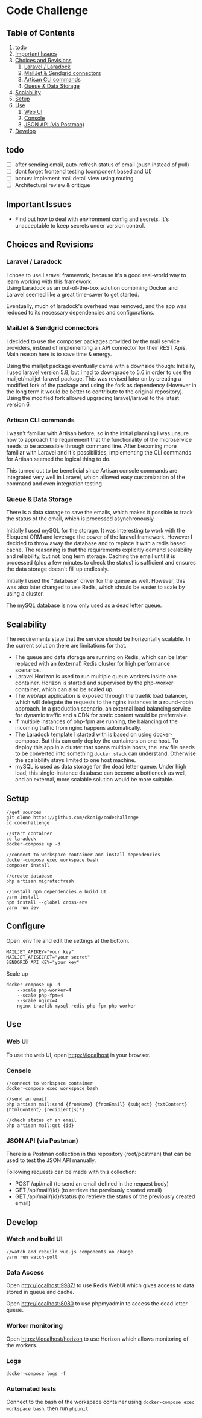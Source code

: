 # Code Challenge

## Table of Contents

1. [todo](#todo)
1. [Important Issues](#important-issues)
1. [Choices and Revisions](#choices-and-revisions)
   1. [Laravel / Laradock](#laravel-/-laradock)
   1. [MailJet & Sendgrid connectors](#mailjet-&-sendgrid-connectors)
   1. [Artisan CLI commands](#artisan-cli-commands)
   1. [Queue & Data Storage](#queue-&-data-storage)
1. [Scalability](#scalability)
1. [Setup](#setup)
1. [Use](#use)
   1. [Web UI](#web-ui)
   1. [Console](#console)
   1. [JSON API (via Postman)](#json-api-(via-postman))
1. [Develop](#develop)

## todo

- [ ] after sending email, auto-refresh status of email (push instead of pull)
- [ ] dont forget frontend testing (component based and UI)
- [ ] bonus: implement mail detail view using routing
- [ ] Architectural review & critique

## Important Issues

- Find out how to deal with environment config and secrets. It's unacceptable to keep secrets under version control.

## Choices and Revisions

### Laravel / Laradock

I chose to use Laravel framework, because it's a good real-world way to learn working with this framework.  
Using Laradock as an out-of-the-box solution combining Docker and Laravel seemed like a great time-saver to get started.

Eventually, much of laradock's overhead was removed, and the app was reduced to its necessary dependencies and configurations.

### MailJet & Sendgrid connectors

I decided to use the composer packages provided by the mail service providers, instead of implementing an API connector for their REST Apis. Main reason here is to save time & energy.

Using the mailjet package eventually came with a downside though: Initially, I used laravel version 5.8, but I had to downgrade to 5.6 in order to use the mailjet/mailjet-laravel package. This was revised later on by creating a modified fork of the package and using the fork as dependency (However in the long term it would be better to contribute to the original repository). Using the modified fork allowed upgrading laravel/laravel to the latest version 6.

### Artisan CLI commands

I wasn't familiar with Artisan before, so in the initial planning I was unsure how to approach the requirement that the functionality of the microservice needs to be accessible through command line. After becoming more familiar with Laravel and it's possibilities, implementing the CLI commands for Artisan seemed the logical thing to do.

This turned out to be beneficial since Artisan console commands are integrated very well in Laravel, which allowed easy customization of the command and even integration testing.

### Queue & Data Storage

There is a data storage to save the emails, which makes it possible to track the status of the email, which is processed asynchronously.

Initially I used mySQL for the storage. It was interesting to work with the Eloquent ORM and leverage the power of the laravel framework. However I decided to throw away the database and to replace it with a redis based cache. The reasoning is that the requirements explicitly demand scalability and reliability, but not long term storage. Caching the email until it is processed (plus a few minutes to check the status) is sufficient and ensures the data storage doesn't fill up endlessly.

Initially I used the "database" driver for the queue as well. However, this was also later changed to use Redis, which should be easier to scale by using a cluster.

The mySQL database is now only used as a dead letter queue.

## Scalability

The requirements state that the service should be horizontally scalable. In the current solution there are limitations for that.

- The queue and data storage are running on Redis, which can be later replaced with an (external) Redis cluster for high performance scenarios.
- Laravel Horizon is used to run multiple queue workers inside one container. Horizon is started and supervised by the php-worker container, which can also be scaled up.
- The web/api application is exposed through the traefik load balancer, which will delegate the requests to the nginx instances in a round-robin approach. In a production scenario, an external load balancing service for dynamic traffic and a CDN for static content would be preferrable.
- If multiple instances of php-fpm are running, the balancing of the incoming traffic from nginx happens automatically.
- The Laradock template I started with is based on using docker-compose. But this can only deploy the containers on one host. To deploy this app in a cluster that spans multiple hosts, the .env file needs to be converted into something ```docker stack``` can understand. Otherwise the scalability stays limited to one host machine.
- mySQL is used as data storage for the dead letter queue. Under high load, this single-instance database can become a bottleneck as well, and an external, more scalable solution would be more suitable.

## Setup

```cli
//get sources
git clone https://github.com/ckonig/codechallenge
cd codechallenge

//start container
cd laradock
docker-compose up -d

//connect to workspace container and install dependencies
docker-compose exec workspace bash
composer install

//create database
php artisan migrate:fresh

//install npm dependencies & build UI
yarn install
npm install --global cross-env
yarn run dev
```

## Configure

Open .env file and edit the settings at the bottom.

```.env
MAILJET_APIKEY="your key"
MAILJET_APISECRET="your secret"
SENDGRID_API_KEY="your key"
```

Scale up

```cli
docker-compose up -d
    --scale php-worker=4
    --scale php-fpm=4
    --scale nginx=4
    nginx traefik mysql redis php-fpm php-worker
```

## Use

### Web UI

To use the web UI, open <https://localhost> in your browser.

### Console

```cli
//connect to workspace container
docker-compose exec workspace bash

//send an email
php artisan mail:send {fromName} {fromEmail} {subject} {txtContent} {htmlContent} {recipient(s)*}

//check status of an email
php artisan mail:get {id}
```

### JSON API (via Postman)

There is a Postman collection in this repository (root/postman) that can be used to test the JSON API manually.

Following requests can be made with this collection:

- POST /api/mail (to send an email defined in the request body)
- GET /api/mail/{id} (to retrieve the previously created email)
- GET /api/mail/{id}/status (to retrieve the status of the previously created email)

## Develop

### Watch and build UI

```cli
//watch and rebuild vue.js components on change
yarn run watch-poll
```

### Data Access

Open <http://localhost:9987/> to use Redis WebUI which gives access to data stored in queue and cache.

Open <http://localhost:8080> to use phpmyadmin to access the dead letter queue.

### Worker monitoring

Open <https://localhost/horizon> to use Horizon which allows monitoring of the workers.

### Logs

```docker-compose logs -f```

### Automated tests

Connect to the bash of the workspace container using ``docker-compose exec workspace bash``, then run ```phpunit```.
